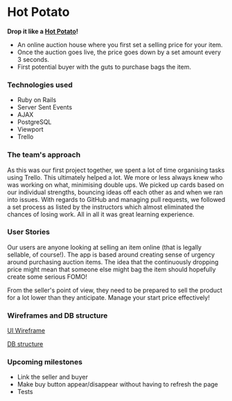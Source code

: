 # Hot Potato

**Drop it like a [Hot Potato][1]!**

[1]: https://hotpotatos.herokuapp.com/listings/
* An online auction house where you first set a selling price for your item.
* Once the auction goes live, the price goes down by a set amount every 3 seconds.
* First potential buyer with the guts to purchase bags the item.


### Technologies used

* Ruby on Rails
* Server Sent Events
* AJAX
* PostgreSQL
* Viewport
* Trello

### The team's approach

As this was our first project together, we spent a lot of time organising tasks using Trello. This ultimately helped a lot. We more or less always knew who was working on what, minimising double ups. We picked up cards based on our individual strengths, bouncing ideas off each other as and when we ran into issues. With regards to GitHub and managing pull requests, we followed a set process as listed by the instructors which almost eliminated the chances of losing work. All in all it was great learning experience.

### User Stories

Our users are anyone looking at selling an item online (that is legally sellable, of course!). The app is based around creating sense of urgency around purchasing auction items. The idea that the continuously dropping price might mean that someone else might bag the item should hopefully create some serious FOMO! 

From the seller's point of view, they need to be prepared to sell the product for a lot lower than they anticipate. Manage your start price effectively!

### Wireframes and DB structure

[UI Wireframe](https://i.imgur.com/CGegRkW.png)

[DB structure](https://i.imgur.com/WS0qz7u.png)

### Upcoming milestones

* Link the seller and buyer
* Make buy button appear/disappear without having to refresh the page
* Tests
